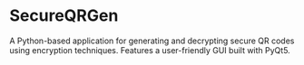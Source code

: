# SecureQRGen
A Python-based application for generating and decrypting secure QR codes using encryption techniques. Features a user-friendly GUI built with PyQt5.
